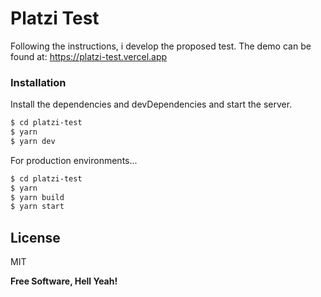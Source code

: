 # Platzi Test

Following the instructions, i develop the proposed test. The demo can be found at: https://platzi-test.vercel.app

### Installation

Install the dependencies and devDependencies and start the server.

```sh
$ cd platzi-test
$ yarn
$ yarn dev
```

For production environments...

```sh
$ cd platzi-test
$ yarn
$ yarn build
$ yarn start
```

## License

MIT

**Free Software, Hell Yeah!**
